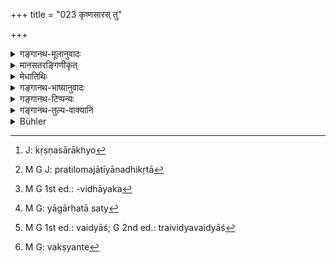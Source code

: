 +++
title = "023 कृष्णसारस् तु"

+++

<details><summary>गङ्गानथ-मूलानुवादः</summary>

But the region where the spotted deer roams by nature is to be known as the ‘land fit for sacrificial acts’; beyond that is the ‘land op the Mlecchas.’ (23)
</details>

<details><summary>मानसतरङ्गिणीकृत्</summary>

It is that land where the blackbuck naturally roams, a land fit for the performance of sacrifices; the lands beyond these regions are the regions of the mlecchadeshas
</details>


<details><summary>मेधातिथिः</summary>

कृष्णश्वेतः कृष्णपीतो वा कृष्णसारङ्गो[^१०७] **मृगो यत्र चरति** निवसति । संभव उत्पत्तिर् यत्र देशे तस्य **स्व्भावतः,** न पुनर् देशान्तरात् प्राशस्त्योपायनादिना निमित्तेनानीतस्य कियन्तम् अपि कालं निवासः । **स देशो यज्ञियो** यागार्हो बोद्धव्यः । अतः कृष्णमृगचरणात् परो ऽन्यो **म्लेच्छदेशः** । म्लेच्छाः प्रसिद्धाः । चातुर्वर्ण्यजात्यपेताः प्रतिलोमजातीया अनधिकृता[^१०८] मेदान्ध्रशबरपुलिन्दादयः । 


[^१०८]:
     M G J: pratilomajātīyānadhikṛtā


[^१०७]:
     J: kṛṣṇasārākhyo

- न चानेन यागाधिकरणतास्य देशस्य विधीयते, "समे यजेत" इतिवत्, चरतीति वर्तमाननिर्देशात् । न हि यत्रैव चरितुं प्रवृत्तस् तदैव तत्र यागः शक्यः कर्तुम् । यागस्य हि देशो ऽधिकरणम्, तत्साधनकर्त्रादिकारकाश्रितद्रवादिधारणद्वारेण । न च द्वयोर् मूर्त्तयोर् एककाले एकदेशे स्थनसंभवः । न च कालान्तरलक्षणा न्याय्या, विधौ लक्षणाया अन्याय्यत्वात् । यथोकं शूर्पाधिकरणे- "एतद् धि क्रियत इत्य् उच्यते" (शब् १.२.२६) इति ।

- <u>ननु</u> च नाभिव्यापक एवाधेयः, येन कृत्स्नाधाराभिव्याप्त्यैवाधिकरणार्थनिर्वृत्तिः स्यात्, "तिलेषु तैलम्" (श्वेउ १.१५) इतिवत् । किं तर्हि, एकदेशसंबन्धिनाप्य् आधेयेन भवति कृत्स्नस्याधारभावः, "प्रासाद आस्ते", "रथं अधितिष्ठति" इति (च्ड़्। पाण् १.४.४५) । एवम् हि ग्रामनगरसमुदायस्य नदीपर्वतान्ताद्यवधिकस्य देशस्य प्रकृतत्वाद् एकदेशे ऽपि पर्वतारण्यादौ चरन् सर्वम् आधारीकरोति । तेनायम् अदोषः मूर्तयोर् नैकदेशः संभवति । 

- <u>उच्यते</u> । नैवात्र यष्टव्यम् इति विधिर् अस्ति । जानातेः परो विधायकः[^१०९] श्रुतः, न यजेः । यागस्य तत्रार्हता श्रुता, यागार्हो ऽसौ देश इति । सा च यागार्हतासत्य्[^११०] अपि विधौ घटते । एतेषु देशेषु यागाङ्गानि दर्भपलाशखदिरादीनि प्रायेण च भवन्ति । अधिकारिणश् च त्रैवर्णिका त्रैविद्याश्[^१११] च तेष्व् एव देशेषु दृश्यन्ते । अत एतदवलम्बनो यागार्हतानुवादः । कृत्यो ऽपि "ज्ञेयः" इत्य् अध्यारोपितविध्यर्थः "जर्तिलयवाग्वा जुहुयाद्" (सेए मुरोय) इतिवद् विधिवन् निगदार्थवाद एव ।


[^१११]:
     M G 1st ed.: vaidyāś; G 2nd ed.: traividyavaidyāś


[^११०]:
     M G: yāgārhatā saty


[^१०९]:
     M G 1st ed.: -vidhāyaka

- यच् चोक्तम् **म्लेच्छदेशस् त्व् अतः परः** इत्य् एषो ऽपि प्रायिको ऽनुवाद एव । प्रायेण ह्य् एषु देशेषु म्लेच्छा भवन्ति । न त्व् अनेन देशसंबन्धेन म्लेच्छा लक्ष्यन्ते,[^११२] स्वतस् तेषां प्रसिद्धेर् ब्राह्मणादिजातिवत् । अथार्थद्वारेणायं शब्दः प्रवृत्तो म्लेच्छानां देश इति । तत्र यदि कथंचिद् ब्रह्मावर्तादिदेशम् अपि म्लेच्छा आक्रमेयुः, तत्रैवावस्थानं कुर्युः, भवेद् एवासौ म्लेच्छदेशः । तथा यदि कश्चित् क्षत्रियादिजातीयो राजा साध्वाचरणो म्लेच्छान् पराजयेत्, चातुर्वर्ण्यं वासयेत्, म्लेच्छांश् चार्यावर्त इव चाण्डालान् व्यवस्थापयेत्, सो ऽपि स्याद् यज्ञियः । यतो न भूमिः स्वतो दुष्टा, संसर्गाद् धि सा दुष्यत्य् अमेध्योपहतेव । अत उक्तदेशव्यतिरेकेणापि सति सामग्र्ये त्रैवर्णिकेनाकृष्णमृगचरणे ऽपि देशे यष्टव्यम् एव । तस्माद् अनुवादो ऽयम् **स ज्ञेयो यज्ञियो देशो म्लेच्छदेशस् त्व् अतः परः** इत्य् उत्तरविधिशेषः ॥ २.२३ ॥


[^११२]:
     M G: vakṣyante
</details>

<details><summary>गङ्गानथ-भाष्यानुवादः</summary>

Where the deer known as ‘*Kṛṣṇasāra*’—that which is either black with
white spots, or black with yellow spots—‘*roams*,’—lives—*i.e*., is
found, born, —‘*by nature*,’—*i.e*., not that where it resides for a
time only, having been imported as a present of rare value, and so
forth;—‘*that country is to be known*’—regarded—‘as *yajñīya*’—‘*fit for
sacrificial acts*.’

‘*Beyond that*’—*i.e*., the region other than the one where the
*Kṛṣṇasāra* is indigenous—‘*is the land of the Mlecchas*.’ The
*Mlecchas* are the people who are known as lying beyond the pale of the
four castes,—not included even among the *Pratiloma* castes; such as the
*Medas*, the *Andhras*, the *Śabaras* and the *Pulindas*.

It is not meant that the sacrifices are to be performed on the very spot
where the deer roams,—in the way in which they are performed ‘on level
ground,’ according to the injunction that ‘one should perform sacrifices
on level ground’; as we h ave ‘rooms’ in the present tense, and
certainly one could not perform a sacrifice on the very spot, and at the
very time, at which the deer may have started to roam. Further, a
certain place is the ‘locus’ of the sacrifice only in the sense that it
holds a all those things that are operative towards its performance,
either as instruments or agents and the like, and certainly two material
substances (*i.e*., the Roaming Deer and the Sacrificial Accessories)
could never occupy the same spot. Nor can the condition mentioned (the
roaming of the deer) be taken as indirectly indicating some, other time
(than the one at which the *roaming* is being done); as no such indirect
indication is admissible in the case of Injunctions; as has been shown
under the *Adhikaraṇa* dealing with the ‘winnowing basket’
(*Mīmāmsā-Sūtra*, 1.2.26 *el. Seq*.), by Śabara (on 1.2.26), who
says—‘what is meant by *is done* is that *it is capable of being done*’
\[and the *present time* is not what is meant to be emphasised\].

“As a matter of fact, when one thing is spoken of as *located*
(contained) in another, it does not mean that it occupies the whole of
it; so that it is not necessary for the *Locus* to be occupied in its
entirety, as it is in the case of the oil contained in the
seasamum-seed. In fact, even when only a portion of one tiling is
occupied by another, the whole of the former becomes its *locus* or
*container; e.g*. when a man is spoken of as ‘sitting *in the house*,’
or ‘occupying the chariot.’ So that in the case in question what is
described here is the entire country, consisting of villages and towns,
and bounded by hills and rivers; and when the deer roams even in some
part of it, the whole country becomes its *locus*. Hence there is no
force in the argument that ‘two material substances cannot occupy the
same spot.’”

Our answer to the above is as follows:—In the present instance there is
no direct injunction, such as ‘one should perform sacrifices here (in
this country)’; as the injunctive affix is found added to the root ‘to
know’ (in the word ‘*jñeyaḥ*’), and not to the root ‘to sacrifice.’ All
that is meant is that the country spoken of is ‘fit for sacrifices’; the
meaning being that ‘this country is fit for sacrificial performances’;
and this ‘fitness for sacrifices’ is possible even without a direct
injunction (of the actual performance). The fact of the matter is that
it is only in the countries mentioned that the several sacrificial
accessories, in the shape of the *kuśa* -grass, the *Palāśa*, the
*Khadira* and other trees, are mostly found; and sacrificial performers
also, in the shape of persons belonging to the three higher castes and
learned in the three Vedas, are found only in these countries; and it is
on the basis of these facts that the countries have been described as
‘fit for sacrifices.’ The verb ‘*jñeyah*’ ending in the verbal affix
(‘*yat*’) also has the sense of the injunctive only imposed upon it, and
in reality it is only an *Arthavāda* resembling an injunction; just like
the passage ‘*jartilayavāgvā vā juhuyāt*,’ (‘one should offer either the
wild seasamum or the wild wheat’) \[which, even though cotaining the
injunctive word ‘*juhuyāt*,’ has been regarded as an *Arthavāda*
resembling an injunction\],

When again it is said that ‘*beyond this is the land the mlecchas*,’
this also is purely descriptive of the usual state of things; the sense
being that in these other lands it is mostly *mlecchas* that are born;
it does not mean that people inhabiting them are all (on that account)
‘*mlecchas*’; because what is a ‘*mleccha*’ is well known, just like the
‘*Brāhmaṇa*’ and other well known castes. In fact, the name
‘*mlecchadeśa*’ is to be taken literally, in the sense that it is ‘the
country of mlecchas’; so that if mlecchas happen to conquer a part of
Āryāvarta itself and take their habitation there, that also would become
‘*mlecchadeśa*.’ Similarly if a certain well-behaved king of the
Kṣatriya-caste should happen to defeat the *mlecchas* and make that land
inhabited by people of the four castes, relegating the indigenous,
*mlecchas* to the category of ‘*Chāṇḍāla*,’ as they are in *Āryāvarta*,
then that which was a ‘country of the mlecchas’ would become a ‘land fit
for sacrifices.’ And this for the simple reason that no laud is by
itself defective; it is only by association that it becomes defective,
just as it is when soiled by impure things. Hence, even apart from the
countries designated here as ‘fit for sacrifices,’ if, in a certain
place, all the necessary conditions are available, one should perform
his sacrifices, even though it be a place where the spotted deer does
not roam.

From all this it follows that the statement—‘*this should, be known as
the country fit for sacrifices, and beyond is the land of the mlecchas*’
is purely descriptive, being meant to be supplementary to the injunction
that follows in the next verse.—(23).
</details>

<details><summary>गङ्गानथ-टिप्पन्यः</summary>

‘*Kṛṣṇaṣāraḥ*—Burnell—“What animal is intended it is impossible to say.
In Southern India, a pretty little, but rare, gazelle is taken for it.
It does not however answer to the name so far as its colour (light
brown) goes.”

From the explanation given by Medhātithi the deer meant is that which is
‘black with white spots’, or ‘black with yellow spots’; and there is no
doubt that the animal meant is that which is black in the upper, and
white (or yellow) in the lower parts of its body.

*Medhātithi* (p. 76, 1. 26)—‘*Śūrpādhikaraṇe*’—in Mīmāṃsā Sūtra 1-2-26;
and the next sentence ‘*etaddhi kriyate ityucyate*’ is from Śabara on
that Sūtra,—the whole sentence being—‘*etat* (*i. e. shakyate
kartumiti*) *hi kriyate ityucyate, na ca vartamānakālaḥ kaschidasti
yasyāyam pratinirdeṣhaḥ*.’

‘*Mleccadeśastvataḥparaḥ*’—Note the liberalised interpretation of this
provided by Medhātithi. Burnell curiously enough regards this to be an
‘order to dwell in this land’. There is no ‘order’ to dwell in the
Mleccadeśa. The countries to be inhabited having been defined and all
beyond these being designated as ‘Mlechadeśa’, the term ‘these
countries’ of verse 24 refers, as Medhātithi clearly points out, to
Brahmāvarta, Madhyadeśa, Brahmarṣideśa and Yajñīyadeśa; and the order to
dwell contained in verse 24 also refers to those, and not to the
‘Mlecchadeśa’, which is ‘beyond these.’

This verse is quoted in the *Smṛticandrikā* (Saṃskāra, p. 18), which
adds that the country described as ‘fit for sacrificial performances’ is
meant to be so used only when the aforesaid four countries are not
available;—in the *Vīramitrodaya* (Paribhāṣā,p. 56), which explains
‘*Yājñiyaḥ*’ as ‘fit for sacrificial performances’, and ‘*Mlecca*’ as
‘unfit *for sacrificial* performances’;—and in the *Saṃskāramayūkha* (p.
4).
</details>

<details><summary>गङ्गानथ-तुल्य-वाक्यानि</summary>

**(Verses 18-23)**

See Comparative notes for [Verse 2.18 (The Practice of Good
Men)].
</details>

<details><summary>Bühler</summary>

023	That land where the black antelope naturally roams, one must know to be fit for the performance of sacrifices; (the tract) different from that (is) the country of the Mlekkhas (barbarians).
</details>
